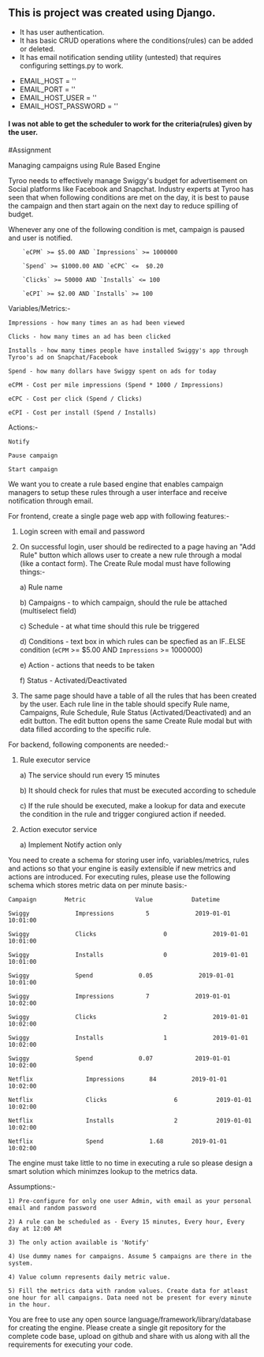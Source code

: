<h2>This is project was created using Django.</h2>
<ul>
 <li>It has user authentication.</li>
 <li>It has basic CRUD operations where the conditions(rules) can be added or deleted.</li>
 <li>It has email notification sending utility (untested) that requires configuring settings.py to work.</li>
</ul>
<ul>
 <li>EMAIL_HOST = ''</li>
 <li>EMAIL_PORT = ''</li>
 <li>EMAIL_HOST_USER = ''</li>
 <li>EMAIL_HOST_PASSWORD = ''</li>
 </ul>

<h4>I was not able to get the scheduler to work for the criteria(rules) given by the user.</h4>



#Assignment

Managing campaigns using Rule Based Engine

 

Tyroo needs to effectively manage Swiggy's budget for advertisement on Social platforms like Facebook and Snapchat. Industry experts at Tyroo has seen that when following conditions are met on the day, it is best to pause the campaign and then start again on the next day to reduce spilling of budget.

 

Whenever any one of the following condition is met, campaign is paused and user is notified.

 

        `eCPM` >= $5.00 AND `Impressions` >= 1000000

        `Spend` >= $1000.00 AND `eCPC` <=  $0.20

        `Clicks` >= 50000 AND `Installs` <= 100

        `eCPI` >= $2.00 AND `Installs` >= 100

 

Variables/Metrics:-

    Impressions - how many times an as had been viewed

    Clicks - how many times an ad has been clicked

    Installs - how many times people have installed Swiggy's app through Tyroo's ad on Snapchat/Facebook

    Spend - how many dollars have Swiggy spent on ads for today

    eCPM - Cost per mile impressions (Spend * 1000 / Impressions)

    eCPC - Cost per click (Spend / Clicks)

    eCPI - Cost per install (Spend / Installs)

 

Actions:-

    Notify

    Pause campaign

    Start campaign

 

We want you to create a rule based engine that enables campaign managers to setup these rules through a user interface and receive notification through email.

 

For frontend, create a single page web app with following features:-

1) Login screen with email and password

2) On successful login, user should be redirected to a page having an "Add Rule" button which allows user to create a new rule through a modal (like a contact form). The Create Rule modal must have following things:-

    a) Rule name

    b) Campaigns - to which campaign, should the rule be attached (multiselect field)

    c) Schedule - at what time should this rule be triggered

    d) Conditions - text box in which rules can be specfied as an IF..ELSE condition (`eCPM` >= $5.00 AND `Impressions` >= 1000000)

    e) Action - actions that needs to be taken

    f) Status - Activated/Deactivated

3) The same page should have a table of all the rules that has been created by the user. Each rule line in the table should specify Rule name, Campaigns, Rule Schedule, Rule Status (Activated/Deactivated) and an edit button. The edit button opens the same Create Rule modal but with data filled according to the specific rule.

 

For backend, following components are needed:-

1) Rule executor service

    a) The service should run every 15 minutes

    b) It should check for rules that must be executed according to schedule

    c) If the rule should be executed, make a lookup for data and execute the condition in the rule and trigger congiured action if needed.

2) Action executor service

    a) Implement Notify action only

 

You need to create a schema for storing user info, variables/metrics, rules and actions so that your engine is easily extensible if new metrics and actions are introduced. For executing rules, please use the following schema which stores metric data on per minute basis:-

 

    Campaign        Metric              Value           Datetime

    Swiggy             Impressions         5             2019-01-01 10:01:00

    Swiggy             Clicks                   0             2019-01-01 10:01:00

    Swiggy             Installs                 0             2019-01-01 10:01:00

    Swiggy             Spend             0.05             2019-01-01 10:01:00

    Swiggy             Impressions         7             2019-01-01 10:02:00

    Swiggy             Clicks                   2             2019-01-01 10:02:00

    Swiggy             Installs                 1             2019-01-01 10:02:00

    Swiggy             Spend             0.07            2019-01-01 10:02:00

    Netflix               Impressions       84          2019-01-01 10:02:00

    Netflix               Clicks                   6           2019-01-01 10:02:00

    Netflix               Installs                 2           2019-01-01 10:02:00

    Netflix               Spend             1.68        2019-01-01 10:02:00

 

The engine must take little to no time in executing a rule so please design a smart solution which minimzes lookup to the metrics data.

 

Assumptions:-

    1) Pre-configure for only one user Admin, with email as your personal email and random password

    2) A rule can be scheduled as - Every 15 minutes, Every hour, Every day at 12:00 AM

    3) The only action available is 'Notify'

    4) Use dummy names for campaigns. Assume 5 campaigns are there in the system.

    4) Value column represents daily metric value.

    5) Fill the metrics data with random values. Create data for atleast one hour for all campaigns. Data need not be present for every minute in the hour. 

 

 

You are free to use any open source language/framework/library/database for creating the engine. Please create a single git repository for the complete code base, upload on github and share with us along with all the requirements for executing your code.
